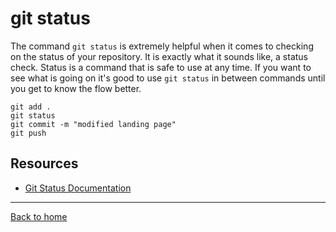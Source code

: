 # git status 

The command `git status` is extremely helpful when it comes to checking on the status of your repository. It is exactly what it sounds like, a status check. 
Status is a command that is safe to use at any time. If you want to see what is going on it's good to use `git status` in between commands until you get to know the flow better. 
```
git add . 
git status 
git commit -m "modified landing page"
git push 
```
## Resources 
- [Git Status Documentation](https://git-scm.com/docs/git-status) 
---
[Back to home](../README.md)
